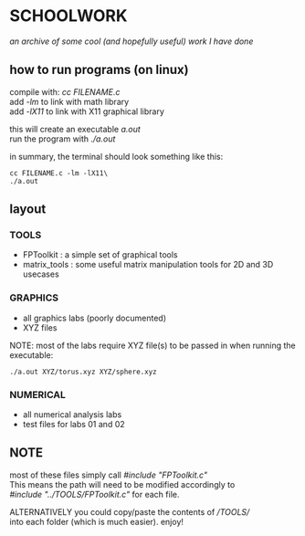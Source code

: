# **SCHOOLWORK**
_an archive of some cool (and hopefully useful) work I have done_

## how to run programs (on linux)
compile with: _cc FILENAME.c_\
add _-lm_ to link with math library\
add _-lX11_ to link with X11 graphical library

this will create an executable _a.out_\
run the program with _./a.out_

in summary, the terminal should look something like this:
```
cc FILENAME.c -lm -lX11\
./a.out
```

## **layout**
### TOOLS
- FPToolkit : a simple set of graphical tools
- matrix_tools : some useful matrix manipulation tools for 2D and 3D usecases

### GRAPHICS
- all graphics labs (poorly documented)
- XYZ files

NOTE: most of the labs require XYZ file(s) to be passed in when running the executable:
```
./a.out XYZ/torus.xyz XYZ/sphere.xyz
```

### NUMERICAL
- all numerical analysis labs
- test files for labs 01 and 02

## NOTE
most of these files simply call _#include "FPToolkit.c"_\
This means the path will need to be modified accordingly to\
_#include "../TOOLS/FPToolkit.c"_ for each file.

ALTERNATIVELY you could copy/paste the contents of _/TOOLS/_\
into each folder (which is much easier). enjoy!
